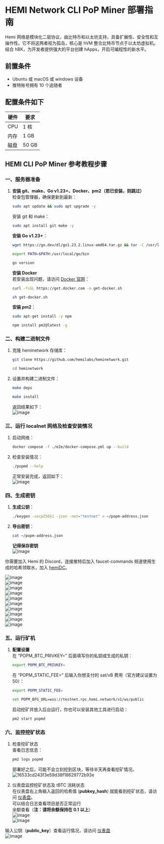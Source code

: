 # HEMI Network CLI PoP Miner 部署指南

Hemi 网络是模块化二层协议，由比特币和以太坊支持，具备扩展性、安全性和互操作性。它不将这两者视为孤岛，核心是 hVM 整合比特币节点于以太坊虚拟机。结合 hBK，为开发者提供强大的平台创建 hApps，开启可编程性的新水平。

## 前置条件

- Ubuntu 或 macOS 或 windows 设备
- 推特账号拥有 10 个追随者

## 配置条件如下

| 硬件  | 要求   |
|-------|--------|
| CPU   | 1 核   |
| 内存  | 1 GB   |
| 磁盘  | 50 GB  |

## HEMI CLI PoP Miner 参考教程步骤

### 一、服务器准备

1. **安装 git、make、Go v1.23+、Docker、pm2（若已安装，则跳过）**  
   检查包管理器，确保更新到最新：
   ```bash
   sudo apt update && sudo apt upgrade -y
   ```
   安装 git 和 make：
   ```bash
   sudo apt install git make -y
   ```

   **安装 Go v1.23+**：
   ```bash
   wget https://go.dev/dl/go1.23.2.linux-amd64.tar.gz && tar -C /usr/local -xzf go1.23.2.linux-amd64.tar.gz
   ```
   ```bash
   export PATH=$PATH:/usr/local/go/bin
   ```
   ```bash
   go version
   ```

   **安装 Docker**  
   若安装出现问题，请访问 [Docker 官网](https://docs.docker.com/engine/install/)：
   ```bash
   curl -fsSL https://get.docker.com -o get-docker.sh
   ```
   ```bash
   sh get-docker.sh
   ```

   **安装 pm2**：
   ```bash
   sudo apt-get install -y npm
   ```
   ```bash
   npm install pm2@latest -g
   ```

### 二、构建二进制文件

1. 克隆 heminetwork 存储库：
   ```bash
   git clone https://github.com/hemilabs/heminetwork.git
   ```
   ```bash
   cd heminetwork
   ```

2. 设置并构建二进制文件：
   ```bash
   make deps
   ```
   ```bash
   make install
   ```
   返回结果如下：  
   ![image](https://github.com/user-attachments/assets/54c87c3b-8212-4db3-95b2-5c531dbd5346)

### 三、运行 localnet 网络及检查安装情况

1. 启动网络：
   ```bash
   docker compose -f ./e2e/docker-compose.yml up --build
   ```

2. 检查安装情况：
   ```bash
   ./popmd --help
   ```
   正常安装完成，返回如下：  
   ![image](https://github.com/user-attachments/assets/ba587dbe-dcdb-405a-8505-42c162232b08)

### 四、生成密钥

1. **生成公钥**：
   ```bash
   ./keygen -secp256k1 -json -net="testnet" > ~/popm-address.json
   ```

2. **导出密钥**：
   ```bash
   cat ~/popm-address.json
   ```
   **记得保存密钥**  
  ![image](https://github.com/user-attachments/assets/a1cc71f7-bae2-4d55-85c7-0c14ce253d75)

你需要加入 Hemi 的 Discord，连接推特后加入 faucet-commands 频道使用生成的哈希领取水，加入 [hemiDC](https://discord.gg/hemixyz)。  

   ![image](https://github.com/user-attachments/assets/5d2e4226-b13c-4d1a-88a2-2a94c2e2d8dd)  
   ![image](https://github.com/user-attachments/assets/9a63abe5-29e2-4b2d-9299-ee9dc4412984)  
   ![image](https://github.com/user-attachments/assets/55cd4869-35b7-4b55-8ec9-bb0f5e583f1f)  
   ![image](https://github.com/user-attachments/assets/a630304e-d4f1-4843-8307-b5038ce02259)  
   ![image](https://github.com/user-attachments/assets/63566486-8207-41d7-a7cc-91d22ebaad0c)  
   ![image](https://github.com/user-attachments/assets/3998b4da-2612-465f-b6e4-2c52787aa14b)  
   ![image](https://github.com/user-attachments/assets/6b7695bc-e3d1-489d-9e8a-a0835eb263fb)  
   ![image](https://github.com/user-attachments/assets/9e17dc0d-b01a-43cb-9dca-a0c738255599)  
   ![image](https://github.com/user-attachments/assets/3fc01e74-e434-4a79-a1e1-3a4691d55022)  
   ![image](https://github.com/user-attachments/assets/83a8ab99-ac8a-491d-a081-8d84b19c61cb)

### 五、运行矿机

1. **配置设置**  
   在 “POPM_BTC_PRIVKEY=” 后面填写你的私钥或生成的私钥：
   ```bash
   export POPM_BTC_PRIVKEY=
   ```
   在 “POPM_STATIC_FEE=” 后输入你想支付的 sat/vB 费用（官方建议设置为 50）：
   ```bash
   export POPM_STATIC_FEE=
   ```
   ```bash
   set POPM_BFG_URL=wss://testnet.rpc.hemi.network/v1/ws/public
   ```
   启动挖矿并放入后台运行，你也可以安装其他工具进行启动：
   ```bash
   pm2 start popmd
   ```

### 六、监控挖矿状态

1. 检查挖矿状态  
   查看日志信息：
   ```bash
   pm2 logs popmd
   ```
   部署好之后，可能不会立刻挖到区块，等待半天再查看挖矿情况。  
   ![16533cd243f3e59d38f18629772b93e](https://github.com/user-attachments/assets/b46d579c-901d-4ba3-af7a-554d015f4990)

2. 仪表盘监控挖矿状态及 tBTC 消耗状态  
   在仪表盘右上角输入返回的哈希值 (**pubkey_hash**) 就能看到挖矿状态，请访问 [仪表盘](https://mempool.space/testnet)。  
   可以结合日志查看项目是否正常运行  
   余额查看（**注：请将余额保持在 0.1 以上**）  
   ![image](https://github.com/user-attachments/assets/9ff6eef8-77a9-48b5-922b-1076f26bec2f)  
   ![image](https://github.com/user-attachments/assets/3c773005-27c3-4c71-a84c-8edb99ebfe18)  

输入公钥（**public_key**）查看运行情况，请访问 [仪表盘](https://testnet.popstats.hemi.network/)  
![image](https://github.com/user-attachments/assets/a108a13d-329c-4236-8bcb-9da2528adfeb)  
